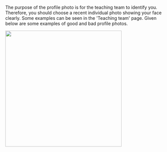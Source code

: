 The purpose of the profile photo is for the teaching team to identify you. Therefore, you should choose a recent individual photo showing your face clearly. Some examples can be seen in the 'Teaching team' page. Given below are some examples of good and bad profile photos.

<img src="{{baseUrl}}/handbook/images/profilephotos.png" style="width: 365.33px">
